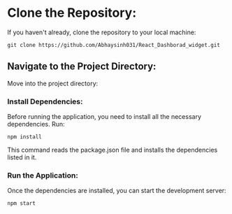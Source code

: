 # Clone the Repository:

If you haven't already, clone the repository to your local machine:
```
git clone https://github.com/Abhaysinh031/React_Dashborad_widget.git
```

## Navigate to the Project Directory:

Move into the project directory:

### Install Dependencies:

Before running the application, you need to install all the necessary dependencies. Run:
```
npm install

```
This command reads the package.json file and installs the dependencies listed in it.

### Run the Application:
Once the dependencies are installed, you can start the development server:
```
npm start

```
